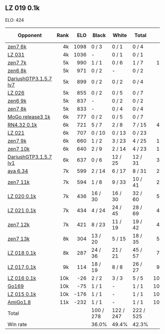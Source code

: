 ## LZ 019 0.1k ##

ELO: 424

Opponent | Rank | ELO | Black | White | Total | Win rate
---------|-----:|----:|-------|-------|-------|-------:
[zen7 6k](zen7%206k.md) | 4k | 1098 | 0 / 3 | 0 / 1 | 0 / 4 | 0.0%
[LZ 031](LZ%20031.md) | 4k | 1036 | - | 0 / 1 | 0 / 1 | 0.0%
[zen7 7k](zen7%207k.md) | 5k | 990 | 1 / 1 | 0 / 6 | 1 / 7 | 14.3%
[zen6 8k](zen6%208k.md) | 5k | 971 | 0 / 2 | - | 0 / 2 | 0.0%
[DariushGTP3.1.5.7 lv7](DariushGTP3.1.5.7%20lv7.md) | 5k | 899 | 0 / 2 | 0 / 2 | 0 / 4 | 0.0%
[LZ 026](LZ%20026.md) | 5k | 855 | 0 / 2 | 0 / 5 | 0 / 7 | 0.0%
[zen6 9k](zen6%209k.md) | 5k | 837 | - | 0 / 2 | 0 / 2 | 0.0%
[zen7 8k](zen7%208k.md) | 5k | 833 | - | 0 / 4 | 0 / 4 | 0.0%
[MoGo release3 1k](MoGo%20release3%201k.md) | 6k | 777 | 0 / 2 | 0 / 5 | 0 / 7 | 0.0%
[RN4.32 0.1k](RN4.32%200.1k.md) | 6k | 721 | 5 / 7 | 2 / 8 | 7 / 15 | 46.7%
[LZ 021](LZ%20021.md) | 6k | 707 | 0 / 10 | 0 / 13 | 0 / 23 | 0.0%
[zen7 9k](zen7%209k.md) | 6k | 660 | 1 / 2 | 3 / 23 | 4 / 25 | 16.0%
[zen7 10k](zen7%2010k.md) | 6k | 640 | 2 / 9 | 2 / 14 | 4 / 23 | 17.4%
[DariushGTP3.1.5.7 lv1](DariushGTP3.1.5.7%20lv1.md) | 6k | 637 | 0 / 6 | 12 / 25 | 12 / 31 | 38.7%
[aya 6.34](aya%206.34.md) | 7k | 599 | 2 / 14 | 6 / 17 | 8 / 31 | 25.8%
[zen7 11k](zen7%2011k.md) | 7k | 594 | 1 / 8 | 9 / 33 | 10 / 41 | 24.4%
[LZ 020 0.1k](LZ%20020%200.1k.md) | 7k | 436 | 16 / 30 | 16 / 30 | 32 / 60 | 53.3%
[LZ 021 0.1k](LZ%20021%200.1k.md) | 7k | 434 | 4 / 24 | 24 / 45 | 28 / 69 | 40.6%
[zen7 12k](zen7%2012k.md) | 7k | 421 | 8 / 23 | 11 / 19 | 19 / 42 | 45.2%
[zen7 13k](zen7%2013k.md) | 8k | 304 | 13 / 20 | 5 / 15 | 18 / 35 | 51.4%
[LZ 018 0.1k](LZ%20018%200.1k.md) | 8k | 287 | 24 / 36 | 21 / 21 | 45 / 57 | 78.9%
[LZ 017 0.1k](LZ%20017%200.1k.md) | 9k | 114 | 18 / 19 | 8 / 8 | 26 / 27 | 96.3%
[LZ 016 0.1k](LZ%20016%200.1k.md) | 10k | -26 | 2 / 2 | 3 / 3 | 5 / 5 | 100.0%
[Go169](Go169.md) | 10k | -75 | 1 / 1 | - | 1 / 1 | 100.0%
[LZ 015 0.1k](LZ%20015%200.1k.md) | 10k | -176 | 1 / 1 | - | 1 / 1 | 100.0%
[AmiGo1.8](AmiGo1.8.md) | 11k | -232 | 1 / 1 | - | 1 / 1 | 100.0%
Total | | | 100 / 278 | 122 / 247 | 222 / 525 | 
Win rate| | | 36.0% | 49.4% | 42.3% | 
